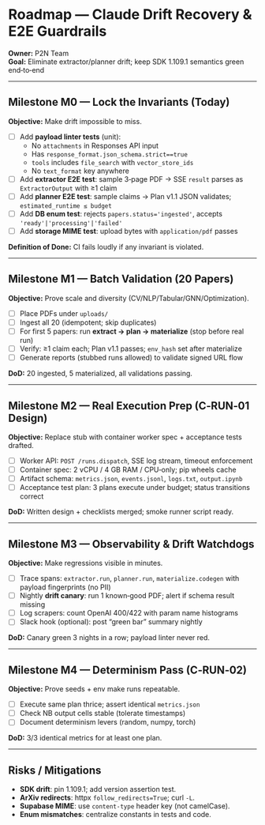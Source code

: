 # Roadmap — Claude Drift Recovery & E2E Guardrails
**Owner:** P2N Team  
**Goal:** Eliminate extractor/planner drift; keep SDK 1.109.1 semantics green end‑to‑end

---

## Milestone M0 — Lock the Invariants (Today)
**Objective:** Make drift impossible to miss.

- [ ] Add **payload linter tests** (unit):  
  - No `attachments` in Responses API input  
  - Has `response_format.json_schema.strict==true`  
  - `tools` includes `file_search` with `vector_store_ids`  
  - No `text_format` key anywhere
- [ ] Add **extractor E2E test**: sample 3‑page PDF → SSE `result` parses as `ExtractorOutput` with ≥1 claim
- [ ] Add **planner E2E test**: sample claims → Plan v1.1 JSON validates; `estimated_runtime ≤ budget`
- [ ] Add **DB enum test**: rejects `papers.status='ingested'`, accepts `'ready'|'processing'|'failed'`
- [ ] Add **storage MIME test**: upload bytes with `application/pdf` passes

**Definition of Done:** CI fails loudly if any invariant is violated.

---

## Milestone M1 — Batch Validation (20 Papers)
**Objective:** Prove scale and diversity (CV/NLP/Tabular/GNN/Optimization).

- [ ] Place PDFs under `uploads/`
- [ ] Ingest all 20 (idempotent; skip duplicates)
- [ ] For first 5 papers: run **extract → plan → materialize** (stop before real run)
- [ ] Verify: ≥1 claim each; Plan v1.1 passes; `env_hash` set after materialize
- [ ] Generate reports (stubbed runs allowed) to validate signed URL flow

**DoD:** 20 ingested, 5 materialized, all validations passing.

---

## Milestone M2 — Real Execution Prep (C‑RUN‑01 Design)
**Objective:** Replace stub with container worker spec + acceptance tests drafted.

- [ ] Worker API: `POST /runs.dispatch`, SSE log stream, timeout enforcement
- [ ] Container spec: 2 vCPU / 4 GB RAM / CPU‑only; pip wheels cache
- [ ] Artifact schema: `metrics.json`, `events.jsonl`, `logs.txt`, `output.ipynb`
- [ ] Acceptance test plan: 3 plans execute under budget; status transitions correct

**DoD:** Written design + checklists merged; smoke runner script ready.

---

## Milestone M3 — Observability & Drift Watchdogs
**Objective:** Make regressions visible in minutes.

- [ ] Trace spans: `extractor.run`, `planner.run`, `materialize.codegen` with payload fingerprints (no PII)
- [ ] Nightly **drift canary**: run 1 known‑good PDF; alert if schema result missing
- [ ] Log scrapers: count OpenAI 400/422 with param name histograms
- [ ] Slack hook (optional): post “green bar” summary nightly

**DoD:** Canary green 3 nights in a row; payload linter never red.

---

## Milestone M4 — Determinism Pass (C‑RUN‑02)
**Objective:** Prove seeds + env make runs repeatable.

- [ ] Execute same plan thrice; assert identical `metrics.json`  
- [ ] Check NB output cells stable (tolerate timestamps)  
- [ ] Document determinism levers (random, numpy, torch)

**DoD:** 3/3 identical metrics for at least one plan.

---

## Risks / Mitigations
- **SDK drift**: pin 1.109.1; add version assertion test.  
- **ArXiv redirects**: httpx `follow_redirects=True`; curl `-L`.  
- **Supabase MIME**: use `content-type` header key (not camelCase).  
- **Enum mismatches**: centralize constants in tests and code.